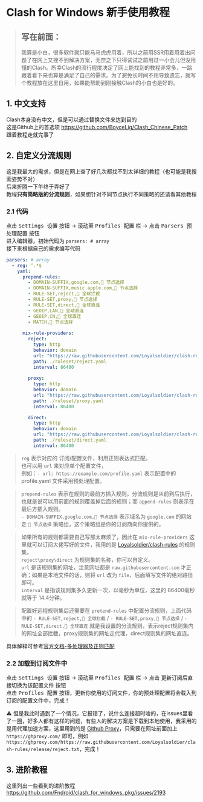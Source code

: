 # Clash for Windows 新手使用教程
> ## 写在前面：
> 我算是小白，很多软件就只能马马虎虎用着，所以之前用SSR用着用着出问题了在网上又搜不到解决方案，无奈之下只得试试之前用过一小会儿但没用懂的Clash。所幸Clash的流行程度决定了网上能找到的教程非常多，一路跟着看下来也算是满足了自己的需求。为了避免长时间不用导致遗忘，就写个教程放在这里自用，如果能帮助到刚接触Clash的小白也是好的。

## **1. 中文支持**
Clash本身没有中文，但是可以通过替换文件来达到目的  
这是Github上的首选项 <https://github.com/BoyceLig/Clash_Chinese_Patch>  
跟着教程走就完事了
## **2. 自定义分流规则**
这是我最大的需求，但是在网上查了好几次都找不到太详细的教程（也可能是我搜索姿势不对）  
后来折腾一下午终于弄好了  
教程**只有简略版的分流规则**，如果想针对不同节点执行不同策略的还请看其他教程  

### **2.1 代码**
点击 <kbd>Settings 设置</kbd> 按钮 -> 滚动至 <kbd>Profiles 配置</kbd> 栏 -> 点击 <kbd>Parsers 预处理配置</kbd> 按钮  
进入编辑器，初始代码为 `parsers: # array`  
接下来根据自己的需求编写代码
```yaml
parsers: # array
  - reg: ^.*$
    yaml:
      prepend-rules:
        - DOMAIN-SUFFIX,google.com,🚀 节点选择
        - DOMAIN-SUFFIX,music.apple.com,🚀 节点选择
        - RULE-SET,reject,🛑 全球拦截
        - RULE-SET,proxy,🚀 节点选择
        - RULE-SET,direct,🎯 全球直连
        - GEOIP,LAN,🎯 全球直连
        - GEOIP,CN,🎯 全球直连
        - MATCH,🚀 节点选择
      
      mix-rule-providers:
        reject:
          type: http
          behavior: domain
          url: "https://raw.githubusercontent.com/Loyalsoldier/clash-rules/release/reject.txt"
          path: ./ruleset/reject.yaml
          interval: 86400
          
        proxy:
          type: http
          behavior: domain
          url: "https://raw.githubusercontent.com/Loyalsoldier/clash-rules/release/proxy.txt"
          path: ./ruleset/proxy.yaml
          interval: 86400

        direct:
          type: http
          behavior: domain
          url: "https://raw.githubusercontent.com/Loyalsoldier/clash-rules/release/direct.txt"
          path: ./ruleset/direct.yaml
          interval: 86400
```
> `reg` 表示对应的 订阅/配置文件，利用正则表达式匹配。  
 也可以用 `url` 来对应单个配置文件，  
 例如：`- url: https://example.com/profile.yaml` 表示配置中的 profile.yaml 文件采用预处理配置。

> `prepend-rules` 表示在规则的最前方插入规则，分流规则是从前到后执行，也就是说可以用前面的规则覆盖掉后面的规则；而 `append-rules` 则表示在最后方插入规则。  
 `- DOMAIN-SUFFIX,google.com,🚀 节点选择` 表示域名为 `google.com` 的网站走 `🚀 节点选择` 策略组，这个策略组是你的订阅商向你提供的。

> 如果所有的规则都需要自己写那太麻烦了，因此在 `mix-rule-providers` 这里就可以订阅大佬写好的文件，我用的是 [Loyalsoldier/clash-rules](https://github.com/Loyalsoldier/clash-rules) 的规则集。  
`reject\proxy\direct` 为规则集的名称，你可以自定义。  
`url` 是该规则集的网址，注意网址都是 `raw.githubusercontent.com` 才正确；如果是本地文件的话，则将 `url` 改为 `file`，后面填写文件的绝对路径即可。  
`interval` 是指该规则集多久更新一次，以毫秒为单位，这里的 86400毫秒 就等于 14.4分钟。

> 配置好远程规则集后还需要在 `pretend-rules` 中配置分流规则，上面代码中的 `- RULE-SET,reject,🛑 全球拦截` / `- RULE-SET,proxy,🚀 节点选择` / `- RULE-SET,direct,🎯 全球直连` 就是我设置的分流规则，表示reject规则集内的网址全部拦截，proxy规则集的网址走代理，direct规则集的网址直连。

具体解释可参考[官方文档-多处理器及正则匹配](https://docs.cfw.lbyczf.com/contents/parser.html#%E5%A4%9A%E5%A4%84%E7%90%86%E5%99%A8%E5%8F%8A%E6%AD%A3%E5%88%99%E5%8C%B9%E9%85%8D)

### **2.2 加载到订阅文件中**
点击 <kbd>Settings 设置</kbd> 按钮 -> 滚动至 <kbd>Profiles 配置</kbd> 栏 -> 点击 <kbd>更新订阅后直接切换为该配置文件</kbd> 按钮  
点击 <kbd>Profiles 配置</kbd> 按钮，更新你使用的订阅文件，你的预处理配置将会载入到订阅的配置文件中，完成！  

⚠️ 但是我此时遇到了一个情况，它报错了，说什么连接超时啥的，在issues里看了一圈，好多人都有这样的问题，有些人的解决方案是下载到本地使用，我采用的是用代理加速方案，这里用到的是 [Github Proxy](https://ghproxy.com/)，只需要在网址前面加上 `https://ghproxy.com/` 即可，例如 `https://ghproxy.com/https://raw.githubusercontent.com/Loyalsoldier/clash-rules/release/reject.txt`，完成！

## **3. 进阶教程**
这里列出一些看到的进阶教程  
<https://github.com/Fndroid/clash_for_windows_pkg/issues/2193>
